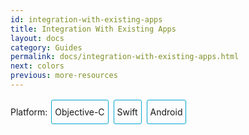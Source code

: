 ```yaml
---
id: integration-with-existing-apps
title: Integration With Existing Apps
layout: docs
category: Guides
permalink: docs/integration-with-existing-apps.html
next: colors
previous: more-resources
---
```


<div class="integration-toggler">
<style>
.integration-toggler a {
  display: inline-block;
  padding: 10px 5px;
  margin: 2px;
  border: 1px solid #05A5D1;
  border-radius: 3px;
  text-decoration: none !important;
}
.display-platform-objc .integration-toggler .button-objc,
.display-platform-swift .integration-toggler .button-swift,
.display-platform-android .integration-toggler .button-android {
  background-color: #05A5D1;
  color: white;
}
block { display: none; }
.display-platform-objc .objc,
.display-platform-swift .swift,
.display-platform-android .android {
  display: block;
}</style>
<span>Platform:</span>
<a href="javascript:void(0);" class="button-objc" onclick="display('platform', 'objc')">Objective-C</a>
<a href="javascript:void(0);" class="button-swift" onclick="display('platform', 'swift')">Swift</a>
<a href="javascript:void(0);" class="button-android" onclick="display('platform', 'android')">Android</a>
</div>

<block class="android" />

> This section will be updated shortly showing an integration into a more real world application such as the 2048 app that was used for Objective-C and Swift.

<block class="objc swift android" />

## Key Concepts

React Native is great when you are starting a new mobile app from scratch. However, it also works well for adding a single view or user flow to existing native applications. With a few steps, you can add new React Native based features, screens, views, etc.

<block class="objc swift" />

The keys to integrating React Native components into your iOS application are to:

1. Understand what React Native components you want to integrate.
2. Create a `Podfile` with `subspec`s for all the React Native components you will need for your integration.
3. Create your actual React Native components in JavaScript.
4. Add a new event handler that creates a `RCTRootView` that points to your React Native component and its `AppRegistry` name that you defined in `index.ios.js`.
5. Start the React Native server and run your native application.
6. Optionally add more React Native components.
7. [Debug](/react-native/releases/next/docs/debugging.html).
8. Prepare for [deployment](/react-native/docs/running-on-device-ios.html) (e.g., via the `react-native-xcode.sh` script).
9. Deploy and Profit!

<block class="android" />

The keys to integrating React Native components into your Android application are to:

1. Understand what React Native components you want to integrate.
2. Install `react-native` in your Android application root directory to create `node_modules/` directory.
3. Create your actual React Native components in JavaScript.
4. Add `com.facebook.react:react-native:+` and a `maven` pointing to the `react-native` binaries in `node_nodules/` to your `build.gradle` file.
4. Create a custom React Native specific `Activity` that creates a `ReactRootView`.
5. Start the React Native server and run your native application.
6. Optionally add more React Native components.
7. [Debug](/react-native/releases/next/docs/debugging.html).
8. [Prepare](/react-native/releases/next/docs/signed-apk-android.html) for [deployment](/react-native/docs/running-on-device-android.html).
9. Deploy and Profit!

<block class="objc swift android" />

## Prerequisites

<block class="android" />

The [Android Getting Started guide](/react-native/docs/getting-started.html) will install the appropriate prerequisites (e.g., `npm`) for React Native on the Android target platform and your chosen development environment.

<block class="objc swift" />

### General

First, follow the [Getting Started guide](/react-native/docs/getting-started.html) for your development environment and the iOS target platform to install the prerequisites for React Native.

### CocoaPods

[CocoaPods](http://cocoapods.org) is a package management tool for iOS and Mac development. We use it to add the actual React Native framework code locally into your current project.

```bash
$ sudo gem install cocoapods
```

> It is technically possible not to use CocoaPods, but this requires manual library and linker additions that overly complicates this process.

## Our Sample App

<block class="objc" />

Assume the [app for integration](https://github.com/JoelMarcey/iOS-2048) is a [2048](https://en.wikipedia.org/wiki/2048_(video_game)) game. Here is what the main menu of the native application looks like without React Native.

<block class="swift" />

Assume the [app for integration](https://github.com/JoelMarcey/swift-2048) is a [2048](https://en.wikipedia.org/wiki/2048_(video_game) game. Here is what the main menu of the native application looks like without React Native.

<block class="objc swift" />

![Before RN Integration](img/react-native-existing-app-integration-ios-before.png)

## Package Dependencies

React Native integration requires both the React and React Native node modules. The React Native Framework will provide the code to allow your application integration to happen.


### `package.json`

We will add the package dependencies to a `package.json` file. Create this file in the root of your project if it does not exist.

> Normally with React Native projects, you will put files like `package.json`, `index.ios.js`, etc. in the root directory of your project and then have your iOS specific native code in a subdirectory like `ios/` where your Xcode project is located (e.g., `.xcodeproj`).

Below is an example of what your `package.json` file should minimally contain.

> Version numbers will vary according to your needs. Normally the latest versions for both [React](https://github.com/facebook/react/releases) and [React Native](https://github.com/facebook/react/releases) will be sufficient.

<block class="objc" />

```bash
{
  "name": "NumberTileGame",
  "version": "0.0.1",
  "private": true,
  "scripts": {
    "start": "node node_modules/react-native/local-cli/cli.js start"
  },
  "dependencies": {
    "react": "15.0.2",
    "react-native": "0.26.1"
  }
}
```

<block class="swift" />

```bash
{
  "name": "swift-2048",
  "version": "0.0.1",
  "private": true,
  "scripts": {
    "start": "node node_modules/react-native/local-cli/cli.js start"
  },
  "dependencies": {
    "react": "15.0.2",
    "react-native": "0.26.1"
  }
}
```

<block class="objc swift" />

### Packages Installation

Install the React and React Native modules via the Node package manager. The Node modules will be installed into a `node_modules/` directory in the root of your project.

```bash
# From the directory containing package.json project, install the modules
# The modules will be installed in node_modules/
$ npm install
```

## React Native Framework

The React Native Framework was installed as Node module in your project [above](#package-dependencies). We will now install a CocoaPods `Podfile` with the components you want to use from the framework itself.

### Subspecs

Before you integrate React Native into your application, you will want to decide what parts of the React Native Framework you would like to integrate. That is where `subspec`s come in. When you create your `Podfile`, you are going to specify React Native library dependencies that you will want installed so that your application can use those libraries. Each library will become a `subspec` in the `Podfile`.


The list of supported `subspec`s are in [`node_modules/react-native/React.podspec`](https://github.com/facebook/react-native/blob/master/React.podspec). They are generally named by functionality. For example, you will generally always want the `Core` `subspec`. That will get you the `AppRegistry`, `StyleSheet`, `View` and other core React Native libraries. If you want to add the React Native `Text` library (e.g., for `<Text>` elements), then you will need the `RCTText` `subspec`. If you want the `Image` library (e.g., for `<Image>` elements), then you will need the `RCTImage` `subspec`.

#### Podfile

After you have used Node to install the React and React Native frameworks into the `node_modules` directory, and you have decided on what React Native elements you want to integrate, you are ready to create your `Podfile` so you can install those components for use in your application.

The easiest way to create a `Podfile` is by using the CocoaPods `init` command in the native iOS code directory of your project:

```bash
## In the directory where your native iOS code is located (e.g., where your `.xcodeproj` file is located)
$ pod init
```

The `Podfile` will be created and saved in the *iOS* directory (e.g., `ios/`) of your current project and will contain a boilerplate setup that you will tweak for your integration purposes. In the end, `Podfile` should look something similar to this:

<block class="objc" />

```
# The target name is most likely the name of your project.
target 'NumberTileGame' do

  # Your 'node_modules' directory is probably in the root of your project,
  # but if not, adjust the `:path` accordingly
  pod 'React', :path => '../node_modules/react-native', :subspecs => [
    'Core',
    'RCTText',
    'RCTWebSocket', # needed for debugging
    # Add any other subspecs you want to use in your project
  ]

end
```

<block class="swift" />

```
source 'https://github.com/CocoaPods/Specs.git'

# Required for Swift apps
platform :ios, '8.0'
use_frameworks!

# The target name is most likely the name of your project.
target 'swift-2048' do

  # Your 'node_modules' directory is probably in the root of your project,
  # but if not, adjust the `:path` accordingly
  pod 'React', :path => '../node_modules/react-native', :subspecs => [
    'Core',
    'RCTText',
    'RCTWebSocket', # needed for debugging
    # Add any other subspecs you want to use in your project
  ]

end
```

<block class="objc swift" />

#### Pod Installation

After you have created your `Podfile`, you are ready to install the React Native pod.

```bash
$ pod install
```

Your should see output such as:

```bash
Analyzing dependencies
Fetching podspec for `React` from `../node_modules/react-native`
Downloading dependencies
Installing React (0.26.0)
Generating Pods project
Integrating client project
Sending stats
Pod installation complete! There are 3 dependencies from the Podfile and 1 total pod installed.
```

<block class="swift" />

> If you get a warning such as "*The `swift-2048 [Debug]` target overrides the `FRAMEWORK_SEARCH_PATHS` build setting defined in `Pods/Target Support Files/Pods-swift-2048/Pods-swift-2048.debug.xcconfig`. This can lead to problems with the CocoaPods installation*", then make sure the `Framework Search Paths` in `Build Settings` for both `Debug` and `Release` only contain `$(inherited)`.

<block class="objc swift" />

## Code Integration

Now that we have a package foundation, we will actually modify the native application to integrate React Native into the application. For our 2048 app, we will add a "High Score" screen in React Native.

### The React Native component

The first bit of code we will write is the actual React Native code for the new "High Score" screen that will be integrated into our application.

#### Create a `index.ios.js` file

First, create an empty `index.ios.js` file. For ease, I am doing this in the root of the project.

> `index.ios.js` is the starting point for React Native applications on iOS. And it is always required. It can be a small file that `require`s other file that are part of your React Native component or application, or it can contain all the code that is needed for it. In our case, we will just put everything in `index.ios.js`

```bash
# In root of your project
$ touch index.ios.js
```

#### Add Your React Native Code

In your `index.ios.js`, create your component. In our sample here, we will add simple `<Text>` component within a styled `<View>`

```js
'use strict';

import React from 'react';
import {
  AppRegistry,
  StyleSheet,
  Text,
  View
} from 'react-native';

class RNHighScores extends React.Component {
  render() {
    var contents = this.props["scores"].map(
      score => <Text key={score.name}>{score.name}:{score.value}{"\n"}</Text>
    );
    return (
      <View style={styles.container}>
        <Text style={styles.highScoresTitle}>
          2048 High Scores!
        </Text>
        <Text style={styles.scores}>
          {contents}
        </Text>
      </View>
    );
  }
}

const styles = StyleSheet.create({
  container: {
    flex: 1,
    justifyContent: 'center',
    alignItems: 'center',
    backgroundColor: '#FFFFFF',
  },
  highScoresTitle: {
    fontSize: 20,
    textAlign: 'center',
    margin: 10,
  },
  scores: {
    textAlign: 'center',
    color: '#333333',
    marginBottom: 5,
  },
});

// Module name
AppRegistry.registerComponent('RNHighScores', () => RNHighScores);
```

> `RNHighScores` is the name of your module that will be used when you add a view to React Native from within your iOS application.

## The Magic: `RCTRootView`

Now that your React Native component is created via `index.ios.js`, you need to add that component to a new or existing `ViewController`. The easiest path to take is to optionally create an event path to your component and then add that component to an existing `ViewController`.

We will tie our React Native component with a new native view in the `ViewController` that will actually host it called `RCTRootView` .

### Create an Event Path

You can add a new link on the main game menu to go to the "High Score" React Native page.

![Event Path](img/react-native-add-react-native-integration-link.png)

#### Event Handler

We will now add an event handler from the menu link. A method will be added to the main `ViewController` of your application. This is where `RCTRootView` comes into play.

When you build a React Native application, you use the React Native packager to create an `index.ios.bundle` that will be served by the React Native server. Inside `index.ios.bundle` will be our `RNHighScore` module. So, we need to point our `RCTRootView` to the location of the `index.ios.bundle` resource (via `NSURL`) and tie it to the module.

We will, for debugging purposes, log that the event handler was invoked. Then, we will create a string with the location of our React Native code that exists inside the `index.ios.bundle`. Finally, we will create the main `RCTRootView`. Notice how we provide `RNHighScores` as the `moduleName` that we created [above](#the-react-native-component) when writing the code for our React Native component.

<block class="objc" />

First `import` the `RCTRootView` library.

```
#import "RCTRootView.h"
```

> The `initialProperties` are here for illustration purposes so we have some data for our high score screen. In our React Native component, we will use `this.props` to get access to that data.

```
- (IBAction)highScoreButtonPressed:(id)sender {
    NSLog(@"High Score Button Pressed");
    NSURL *jsCodeLocation = [NSURL
                             URLWithString:@"http://localhost:8081/index.ios.bundle?platform=ios"];
    RCTRootView *rootView =
      [[RCTRootView alloc] initWithBundleURL : jsCodeLocation
                           moduleName        : @"RNHighScores"
                           initialProperties :
                             @{
                               @"scores" : @[
                                 @{
                                   @"name" : @"Alex",
                                   @"value": @"42"
                                  },
                                 @{
                                   @"name" : @"Joel",
                                   @"value": @"10"
                                 }
                               ]
                             }
                           launchOptions    : nil];
    UIViewController *vc = [[UIViewController alloc] init];
    vc.view = rootView;
    [self presentViewController:vc animated:YES completion:nil];
}
```

> Note that `RCTRootView initWithURL` starts up a new JSC VM. To save resources and simplify the communication between RN views in different parts of your native app, you can have multiple views powered by React Native that are associated with a single JS runtime. To do that, instead of using `[RCTRootView alloc] initWithURL`, use [`RCTBridge initWithBundleURL`](https://github.com/facebook/react-native/blob/master/React/Base/RCTBridge.h#L93) to create a bridge and then use `RCTRootView initWithBridge`.

<block class="swift" />

First `import` the `React` library.

```
import React
```

> The `initialProperties` are here for illustration purposes so we have some data for our high score screen. In our React Native component, we will use `this.props` to get access to that data.

```
@IBAction func highScoreButtonTapped(sender : UIButton) {
  NSLog("Hello")
  let jsCodeLocation = NSURL(string: "http://localhost:8081/index.ios.bundle?platform=ios")
  let mockData:NSDictionary = ["scores":
      [
          ["name":"Alex", "value":"42"],
          ["name":"Joel", "value":"10"]
      ]
  ]

  let rootView = RCTRootView(
      bundleURL: jsCodeLocation,
      moduleName: "RNHighScores",
      initialProperties: mockData as [NSObject : AnyObject],
      launchOptions: nil
  )
  let vc = UIViewController()
  vc.view = rootView
  self.presentViewController(vc, animated: true, completion: nil)
}
```

> Note that `RCTRootView bundleURL` starts up a new JSC VM. To save resources and simplify the communication between RN views in different parts of your native app, you can have multiple views powered by React Native that are associated with a single JS runtime. To do that, instead of using `RCTRootView bundleURL`, use [`RCTBridge initWithBundleURL`](https://github.com/facebook/react-native/blob/master/React/Base/RCTBridge.h#L93) to create a bridge and then use `RCTRootView initWithBridge`.

<block class="objc" />

> When moving your app to production, the `NSURL` can point to a pre-bundled file on disk via something like `[[NSBundle mainBundle] URLForResource:@"main" withExtension:@"jsbundle"];`. You can use the `react-native-xcode.sh` script in `node_modules/react-native/packager/` to generate that pre-bundled file.

<block class="swift" />

> When moving your app to production, the `NSURL` can point to a pre-bundled file on disk via something like `let mainBundle = NSBundle(URLForResource: "main" withExtension:"jsbundle")`. You can use the `react-native-xcode.sh` script in `node_modules/react-native/packager/` to generate that pre-bundled file.

<block class="objc swift" />

#### Wire Up

Wire up the new link in the main menu to the newly added event handler method.

![Event Path](img/react-native-add-react-native-integration-wire-up.png)

> One of the easier ways to do this is to open the view in the storyboard and right click on the new link. Select something such as the `Touch Up Inside` event, drag that to the storyboard and then select the created method from the list provided.

## Test Your Integration

You have now done all the basic steps to integrate React Native with your current application. Now we will start the React Native packager to build the `index.ios.bundle` packager and the server running on `localhost` to serve it.

### App Transport Security

Apple has blocked implicit cleartext HTTP resource loading. So we need to add the following our project's `Info.plist` (or equivalent) file.

```xml
<key>NSAppTransportSecurity</key>
<dict>
    <key>NSExceptionDomains</key>
    <dict>
        <key>localhost</key>
        <dict>
            <key>NSTemporaryExceptionAllowsInsecureHTTPLoads</key>
            <true/>
        </dict>
    </dict>
</dict>
```

### Run the Packager

```bash
# From the root of your project, where the `node_modules` directory is located.
$ npm start
```

### Run the App

If you are using Xcode or your favorite editor, build and run your native iOS application as normal. Alternatively, you can run the app from the command line using:

```bash
# From the root of your project
$ react-native run-ios
```

In our sample application, you should see the link to the "High Scores" and then when you click on that you will see the rendering of your React Native component.

Here is the *native* application home screen:

![Home Screen](img/react-native-add-react-native-integration-example-home-screen.png)

Here is the *React Native* high score screen:

![High Scores](img/react-native-add-react-native-integration-example-high-scores.png)

> If you are getting module resolution issues when running your application please see [this GitHub issue](https://github.com/facebook/react-native/issues/4968) for information and possible resolution. [This comment](https://github.com/facebook/react-native/issues/4968#issuecomment-220941717) seemed to be the latest possible resolution.

### See the Code

<block class="objc" />

You can examine the code that added the React Native screen on [GitHub](https://github.com/JoelMarcey/iOS-2048/commit/9ae70c7cdd53eb59f5f7c7daab382b0300ed3585).

<block class="swift" />

You can examine the code that added the React Native screen on [GitHub](https://github.com/JoelMarcey/swift-2048/commit/13272a31ee6dd46dc68b1dcf4eaf16c1a10f5229).

<block class="android" />

## Add JS to your app

In your app's root folder, run:

    $ npm init
    $ npm install --save react react-native
    $ curl -o .flowconfig https://raw.githubusercontent.com/facebook/react-native/master/.flowconfig

This creates a node module for your app and adds the `react-native` npm dependency. Now open the newly created `package.json` file and add this under `scripts`:

    "start": "node node_modules/react-native/local-cli/cli.js start"

Copy & paste the following code to `index.android.js` in your root folder — it's a barebones React Native app:

```js
'use strict';

import React from 'react';
import {
  AppRegistry,
  StyleSheet,
  Text,
  View
} from 'react-native';

class HelloWorld extends React.Component {
  render() {
    return (
      <View style={styles.container}>
        <Text style={styles.hello}>Hello, World</Text>
      </View>
    )
  }
}
var styles = StyleSheet.create({
  container: {
    flex: 1,
    justifyContent: 'center',
  },
  hello: {
    fontSize: 20,
    textAlign: 'center',
    margin: 10,
  },
});

AppRegistry.registerComponent('HelloWorld', () => HelloWorld);
```

## Prepare your current app

In your app's `build.gradle` file add the React Native dependency:
```
dependencies {
    ...
    compile "com.facebook.react:react-native:+" // From node_modules. Replace + with actual React Native version.
}
```

In your project's `build.gradle` file add an entry for the local React Native maven directory:

```
allprojects {
    repositories {
        ...
        maven {
            // All of React Native (JS, Android binaries) is installed from npm
            url "$rootDir/../node_modules/react-native/android"
        }
    }
    ...
}
```

> Make sure that the path is correct! You shouldn’t run into any “Failed to resolve: com.facebook.react:react-native:0.x.x" errors after running Gradle sync in Android Studio.

Next, make sure you have the Internet permission in your `AndroidManifest.xml`:

    <uses-permission android:name="android.permission.INTERNET" />

This is only really used in dev mode when reloading JavaScript from the development server, so you can strip this in release builds if you need to.

## Add native code

You need to add some native code in order to start the React Native runtime and get it to render something. To do this, we're going to create an `AppCompatActivity` that creates a `ReactRootView`, starts a React application inside it and sets it as the main content view.

```java
public class MyReactActivity extends AppCompatActivity implements DefaultHardwareBackBtnHandler {
    private ReactRootView mReactRootView;
    private ReactInstanceManager mReactInstanceManager;

    @Override
    protected void onCreate(Bundle savedInstanceState) {
        super.onCreate(savedInstanceState);

        mReactRootView = new ReactRootView(this);
        mReactInstanceManager = ReactInstanceManager.builder()
                .setApplication(getApplication())
                .setBundleAssetName("index.android.bundle")
                .setJSMainModuleName("index.android")
                .addPackage(new MainReactPackage())
                .setUseDeveloperSupport(BuildConfig.DEBUG)
                .setInitialLifecycleState(LifecycleState.RESUMED)
                //.setUseOldBridge(true) // uncomment this line if your app crashes
                .build();
        mReactRootView.startReactApplication(mReactInstanceManager, "HelloWorld", null);

        setContentView(mReactRootView);
    }

    @Override
    public void invokeDefaultOnBackPressed() {
        super.onBackPressed();
    }
}
```
If you are using a starter kit for React Native, replace the "HelloWorld" string with the one in your index.android.js file (it’s the first argument to the `AppRegistry.registerComponent()` method).

If you are using Android Studio, use `Alt + Enter` to add all missing imports in your MyReactActivity class. Be careful to use your package’s `BuildConfig` and not the one from the `...facebook...` package.

We need set the theme of `MyReactActivity` to `Theme.AppCompat.Light.NoActionBar` because some components rely on this theme.
```xml
<activity
  android:name=".MyReactActivity"
  android:label="@string/app_name"
  android:theme="@style/Theme.AppCompat.Light.NoActionBar">
</activity>
```



> A `ReactInstanceManager` can be shared amongst multiple activities and/or fragments. You will want to make your own `ReactFragment` or `ReactActivity` and have a singleton *holder* that holds a `ReactInstanceManager`. When you need the `ReactInstanceManager` (e.g., to hook up the `ReactInstanceManager` to the lifecycle of those Activities or Fragments) use the one provided by the singleton.

Next, we need to pass some activity lifecycle callbacks down to the `ReactInstanceManager`:

```java
@Override
protected void onPause() {
    super.onPause();

    if (mReactInstanceManager != null) {
        mReactInstanceManager.onPause();
    }
}

@Override
protected void onResume() {
    super.onResume();

    if (mReactInstanceManager != null) {
        mReactInstanceManager.onResume(this, this);
    }
}

@Override
protected void onDestroy() {
    super.onDestroy();

    if (mReactInstanceManager != null) {
        mReactInstanceManager.onDestroy();
    }
}
```

We also need to pass back button events to React Native:

```java
@Override
 public void onBackPressed() {
    if (mReactInstanceManager != null) {
        mReactInstanceManager.onBackPressed();
    } else {
        super.onBackPressed();
    }
}
```

This allows JavaScript to control what happens when the user presses the hardware back button (e.g. to implement navigation). When JavaScript doesn't handle a back press, your `invokeDefaultOnBackPressed` method will be called. By default this simply finishes your `Activity`.

Finally, we need to hook up the dev menu. By default, this is activated by (rage) shaking the device, but this is not very useful in emulators. So we make it show when you press the hardware menu button (use `Ctrl + M` if you're using Android Studio emulator):

```java
@Override
public boolean onKeyUp(int keyCode, KeyEvent event) {
    if (keyCode == KeyEvent.KEYCODE_MENU && mReactInstanceManager != null) {
        mReactInstanceManager.showDevOptionsDialog();
        return true;
    }
    return super.onKeyUp(keyCode, event);
}
```

That's it, your activity is ready to run some JavaScript code.

## Run your app

To run your app, you need to first start the development server. To do this, simply run the following command in your root folder:

    $ npm start

Now build and run your Android app as normal (`./gradlew installDebug` from command-line; in Android Studio just create debug build as usual).

> If you are using Android Studio for your builds and not the Gradle Wrapper directly, make sure you install [watchman](https://facebook.github.io/watchman/) before running `npm start`. It will prevent the packager from crashing due to conflicts between Android Studio and the React Native packager.

Once you reach your React-powered activity inside the app, it should load the JavaScript code from the development server and display:

![Screenshot](img/EmbeddedAppAndroid.png)

<script>
// Convert <div>...<span><block /></span>...</div>
// Into <div>...<block />...</div>
var blocks = document.getElementsByTagName('block');
for (var i = 0; i < blocks.length; ++i) {
  var block = blocks[i];
  var span = blocks[i].parentNode;
  var container = span.parentNode;
  container.insertBefore(block, span);
  container.removeChild(span);
}
// Convert <div>...<block />content<block />...</div>
// Into <div>...<block>content</block><block />...</div>
blocks = document.getElementsByTagName('block');
for (var i = 0; i < blocks.length; ++i) {
  var block = blocks[i];
  while (block.nextSibling && block.nextSibling.tagName !== 'BLOCK') {
    block.appendChild(block.nextSibling);
  }
}
function display(type, value) {
  var container = document.getElementsByTagName('block')[0].parentNode;
  container.className = 'display-' + type + '-' + value + ' ' +
    container.className.replace(RegExp('display-' + type + '-[a-z]+ ?'), '');
  console.log(container.className);
  event && event.preventDefault();
}

// If we are coming to the page with a hash in it (i.e. from a search, for example), try to get
// us as close as possible to the correct platform and dev os using the hashtag and block walk up.
var foundHash = false;
if (window.location.hash !== '' && window.location.hash !== 'content') { // content is default
  var hashLinks = document.querySelectorAll('a.hash-link');
  for (var i = 0; i < hashLinks.length && !foundHash; ++i) {
    if (hashLinks[i].hash === window.location.hash) {
      var parent = hashLinks[i].parentElement;
      while (parent) {
        if (parent.tagName === 'BLOCK') {
          var targetPlatform = null;
          // Could be more than one target platform, but just choose some sort of order
          // of priority here.

          // Target Platform
          if (parent.className.indexOf('objc') > -1) {
            targetPlatform = 'objc';
          } else if (parent.className.indexOf('swift') > -1) {
            targetPlatform = 'swift';
          } else if (parent.className.indexOf('android') > -1) {
            targetPlatform = 'android';
          } else {
            break; // assume we don't have anything.
          }
          // We would have broken out if both targetPlatform and devOS hadn't been filled.
          display('platform', targetPlatform);
          foundHash = true;
          break;
        }
        parent = parent.parentElement;
      }
    }
  }
}
// Do the default if there is no matching hash
if (!foundHash) {
  var isMac = navigator.platform === 'MacIntel';
  display('platform', isMac ? 'objc' : 'android');
}
</script>

## Creating a release build in Android Studio

You can use Android Studio to create your release builds too! It’s as easy as creating release builds of your previously-existing native Android app. There’s just one additional step, which you’ll have to do before every release build. You need to execute the following to create a React Native bundle, which’ll be included with your native Android app:

    $ react-native bundle --platform android --dev false --entry-file index.android.js --bundle-output android/com/your-company-name/app-package-name/src/main/assets/index.android.bundle --assets-dest android/com/your-company-name/app-package-name/src/main/res/

Don’t forget to replace the paths with correct ones and create the assets folder if it doesn’t exist!

Now just create a release build of your native app from within Android Studio as usual and you should be good to go!
